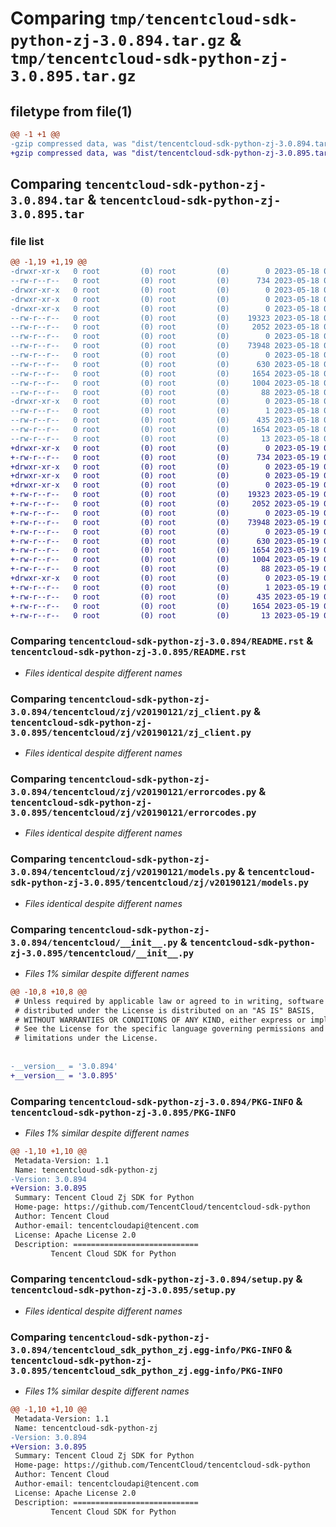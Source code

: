 # Comparing `tmp/tencentcloud-sdk-python-zj-3.0.894.tar.gz` & `tmp/tencentcloud-sdk-python-zj-3.0.895.tar.gz`

## filetype from file(1)

```diff
@@ -1 +1 @@
-gzip compressed data, was "dist/tencentcloud-sdk-python-zj-3.0.894.tar", last modified: Thu May 18 00:43:00 2023, max compression
+gzip compressed data, was "dist/tencentcloud-sdk-python-zj-3.0.895.tar", last modified: Fri May 19 03:06:49 2023, max compression
```

## Comparing `tencentcloud-sdk-python-zj-3.0.894.tar` & `tencentcloud-sdk-python-zj-3.0.895.tar`

### file list

```diff
@@ -1,19 +1,19 @@
-drwxr-xr-x   0 root         (0) root         (0)        0 2023-05-18 00:43:00.000000 tencentcloud-sdk-python-zj-3.0.894/
--rw-r--r--   0 root         (0) root         (0)      734 2023-05-18 00:42:59.000000 tencentcloud-sdk-python-zj-3.0.894/README.rst
-drwxr-xr-x   0 root         (0) root         (0)        0 2023-05-18 00:43:00.000000 tencentcloud-sdk-python-zj-3.0.894/tencentcloud/
-drwxr-xr-x   0 root         (0) root         (0)        0 2023-05-18 00:43:00.000000 tencentcloud-sdk-python-zj-3.0.894/tencentcloud/zj/
-drwxr-xr-x   0 root         (0) root         (0)        0 2023-05-18 00:43:00.000000 tencentcloud-sdk-python-zj-3.0.894/tencentcloud/zj/v20190121/
--rw-r--r--   0 root         (0) root         (0)    19323 2023-05-18 00:42:59.000000 tencentcloud-sdk-python-zj-3.0.894/tencentcloud/zj/v20190121/zj_client.py
--rw-r--r--   0 root         (0) root         (0)     2052 2023-05-18 00:42:59.000000 tencentcloud-sdk-python-zj-3.0.894/tencentcloud/zj/v20190121/errorcodes.py
--rw-r--r--   0 root         (0) root         (0)        0 2023-05-18 00:42:59.000000 tencentcloud-sdk-python-zj-3.0.894/tencentcloud/zj/v20190121/__init__.py
--rw-r--r--   0 root         (0) root         (0)    73948 2023-05-18 00:42:59.000000 tencentcloud-sdk-python-zj-3.0.894/tencentcloud/zj/v20190121/models.py
--rw-r--r--   0 root         (0) root         (0)        0 2023-05-18 00:42:59.000000 tencentcloud-sdk-python-zj-3.0.894/tencentcloud/zj/__init__.py
--rw-r--r--   0 root         (0) root         (0)      630 2023-05-18 00:42:59.000000 tencentcloud-sdk-python-zj-3.0.894/tencentcloud/__init__.py
--rw-r--r--   0 root         (0) root         (0)     1654 2023-05-18 00:43:00.000000 tencentcloud-sdk-python-zj-3.0.894/PKG-INFO
--rw-r--r--   0 root         (0) root         (0)     1004 2023-05-18 00:42:59.000000 tencentcloud-sdk-python-zj-3.0.894/setup.py
--rw-r--r--   0 root         (0) root         (0)       88 2023-05-18 00:43:00.000000 tencentcloud-sdk-python-zj-3.0.894/setup.cfg
-drwxr-xr-x   0 root         (0) root         (0)        0 2023-05-18 00:43:00.000000 tencentcloud-sdk-python-zj-3.0.894/tencentcloud_sdk_python_zj.egg-info/
--rw-r--r--   0 root         (0) root         (0)        1 2023-05-18 00:43:00.000000 tencentcloud-sdk-python-zj-3.0.894/tencentcloud_sdk_python_zj.egg-info/dependency_links.txt
--rw-r--r--   0 root         (0) root         (0)      435 2023-05-18 00:43:00.000000 tencentcloud-sdk-python-zj-3.0.894/tencentcloud_sdk_python_zj.egg-info/SOURCES.txt
--rw-r--r--   0 root         (0) root         (0)     1654 2023-05-18 00:43:00.000000 tencentcloud-sdk-python-zj-3.0.894/tencentcloud_sdk_python_zj.egg-info/PKG-INFO
--rw-r--r--   0 root         (0) root         (0)       13 2023-05-18 00:43:00.000000 tencentcloud-sdk-python-zj-3.0.894/tencentcloud_sdk_python_zj.egg-info/top_level.txt
+drwxr-xr-x   0 root         (0) root         (0)        0 2023-05-19 03:06:49.000000 tencentcloud-sdk-python-zj-3.0.895/
+-rw-r--r--   0 root         (0) root         (0)      734 2023-05-19 03:06:49.000000 tencentcloud-sdk-python-zj-3.0.895/README.rst
+drwxr-xr-x   0 root         (0) root         (0)        0 2023-05-19 03:06:49.000000 tencentcloud-sdk-python-zj-3.0.895/tencentcloud/
+drwxr-xr-x   0 root         (0) root         (0)        0 2023-05-19 03:06:49.000000 tencentcloud-sdk-python-zj-3.0.895/tencentcloud/zj/
+drwxr-xr-x   0 root         (0) root         (0)        0 2023-05-19 03:06:49.000000 tencentcloud-sdk-python-zj-3.0.895/tencentcloud/zj/v20190121/
+-rw-r--r--   0 root         (0) root         (0)    19323 2023-05-19 03:06:49.000000 tencentcloud-sdk-python-zj-3.0.895/tencentcloud/zj/v20190121/zj_client.py
+-rw-r--r--   0 root         (0) root         (0)     2052 2023-05-19 03:06:49.000000 tencentcloud-sdk-python-zj-3.0.895/tencentcloud/zj/v20190121/errorcodes.py
+-rw-r--r--   0 root         (0) root         (0)        0 2023-05-19 03:06:49.000000 tencentcloud-sdk-python-zj-3.0.895/tencentcloud/zj/v20190121/__init__.py
+-rw-r--r--   0 root         (0) root         (0)    73948 2023-05-19 03:06:49.000000 tencentcloud-sdk-python-zj-3.0.895/tencentcloud/zj/v20190121/models.py
+-rw-r--r--   0 root         (0) root         (0)        0 2023-05-19 03:06:49.000000 tencentcloud-sdk-python-zj-3.0.895/tencentcloud/zj/__init__.py
+-rw-r--r--   0 root         (0) root         (0)      630 2023-05-19 03:06:49.000000 tencentcloud-sdk-python-zj-3.0.895/tencentcloud/__init__.py
+-rw-r--r--   0 root         (0) root         (0)     1654 2023-05-19 03:06:49.000000 tencentcloud-sdk-python-zj-3.0.895/PKG-INFO
+-rw-r--r--   0 root         (0) root         (0)     1004 2023-05-19 03:06:49.000000 tencentcloud-sdk-python-zj-3.0.895/setup.py
+-rw-r--r--   0 root         (0) root         (0)       88 2023-05-19 03:06:49.000000 tencentcloud-sdk-python-zj-3.0.895/setup.cfg
+drwxr-xr-x   0 root         (0) root         (0)        0 2023-05-19 03:06:49.000000 tencentcloud-sdk-python-zj-3.0.895/tencentcloud_sdk_python_zj.egg-info/
+-rw-r--r--   0 root         (0) root         (0)        1 2023-05-19 03:06:49.000000 tencentcloud-sdk-python-zj-3.0.895/tencentcloud_sdk_python_zj.egg-info/dependency_links.txt
+-rw-r--r--   0 root         (0) root         (0)      435 2023-05-19 03:06:49.000000 tencentcloud-sdk-python-zj-3.0.895/tencentcloud_sdk_python_zj.egg-info/SOURCES.txt
+-rw-r--r--   0 root         (0) root         (0)     1654 2023-05-19 03:06:49.000000 tencentcloud-sdk-python-zj-3.0.895/tencentcloud_sdk_python_zj.egg-info/PKG-INFO
+-rw-r--r--   0 root         (0) root         (0)       13 2023-05-19 03:06:49.000000 tencentcloud-sdk-python-zj-3.0.895/tencentcloud_sdk_python_zj.egg-info/top_level.txt
```

### Comparing `tencentcloud-sdk-python-zj-3.0.894/README.rst` & `tencentcloud-sdk-python-zj-3.0.895/README.rst`

 * *Files identical despite different names*

### Comparing `tencentcloud-sdk-python-zj-3.0.894/tencentcloud/zj/v20190121/zj_client.py` & `tencentcloud-sdk-python-zj-3.0.895/tencentcloud/zj/v20190121/zj_client.py`

 * *Files identical despite different names*

### Comparing `tencentcloud-sdk-python-zj-3.0.894/tencentcloud/zj/v20190121/errorcodes.py` & `tencentcloud-sdk-python-zj-3.0.895/tencentcloud/zj/v20190121/errorcodes.py`

 * *Files identical despite different names*

### Comparing `tencentcloud-sdk-python-zj-3.0.894/tencentcloud/zj/v20190121/models.py` & `tencentcloud-sdk-python-zj-3.0.895/tencentcloud/zj/v20190121/models.py`

 * *Files identical despite different names*

### Comparing `tencentcloud-sdk-python-zj-3.0.894/tencentcloud/__init__.py` & `tencentcloud-sdk-python-zj-3.0.895/tencentcloud/__init__.py`

 * *Files 1% similar despite different names*

```diff
@@ -10,8 +10,8 @@
 # Unless required by applicable law or agreed to in writing, software
 # distributed under the License is distributed on an "AS IS" BASIS,
 # WITHOUT WARRANTIES OR CONDITIONS OF ANY KIND, either express or implied.
 # See the License for the specific language governing permissions and
 # limitations under the License.
 
 
-__version__ = '3.0.894'
+__version__ = '3.0.895'
```

### Comparing `tencentcloud-sdk-python-zj-3.0.894/PKG-INFO` & `tencentcloud-sdk-python-zj-3.0.895/PKG-INFO`

 * *Files 1% similar despite different names*

```diff
@@ -1,10 +1,10 @@
 Metadata-Version: 1.1
 Name: tencentcloud-sdk-python-zj
-Version: 3.0.894
+Version: 3.0.895
 Summary: Tencent Cloud Zj SDK for Python
 Home-page: https://github.com/TencentCloud/tencentcloud-sdk-python
 Author: Tencent Cloud
 Author-email: tencentcloudapi@tencent.com
 License: Apache License 2.0
 Description: ============================
         Tencent Cloud SDK for Python
```

### Comparing `tencentcloud-sdk-python-zj-3.0.894/setup.py` & `tencentcloud-sdk-python-zj-3.0.895/setup.py`

 * *Files identical despite different names*

### Comparing `tencentcloud-sdk-python-zj-3.0.894/tencentcloud_sdk_python_zj.egg-info/PKG-INFO` & `tencentcloud-sdk-python-zj-3.0.895/tencentcloud_sdk_python_zj.egg-info/PKG-INFO`

 * *Files 1% similar despite different names*

```diff
@@ -1,10 +1,10 @@
 Metadata-Version: 1.1
 Name: tencentcloud-sdk-python-zj
-Version: 3.0.894
+Version: 3.0.895
 Summary: Tencent Cloud Zj SDK for Python
 Home-page: https://github.com/TencentCloud/tencentcloud-sdk-python
 Author: Tencent Cloud
 Author-email: tencentcloudapi@tencent.com
 License: Apache License 2.0
 Description: ============================
         Tencent Cloud SDK for Python
```

